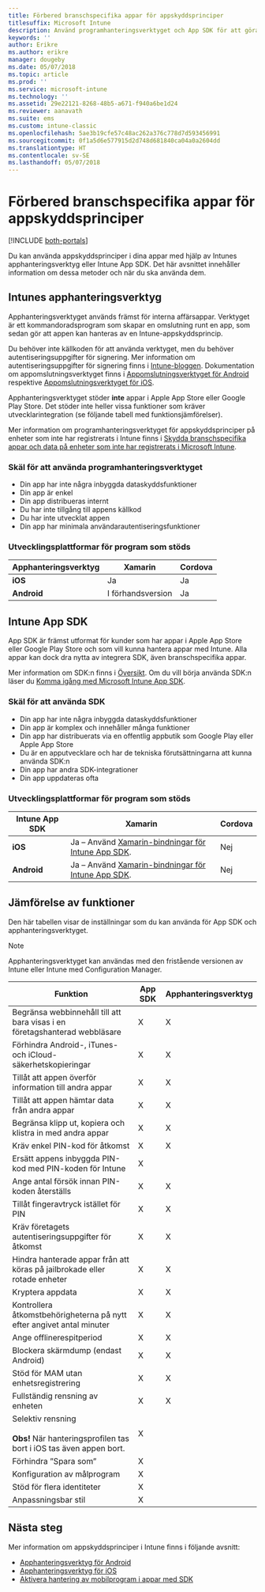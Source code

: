 ```yaml
---
title: Förbered branschspecifika appar för appskyddsprinciper
titlesuffix: Microsoft Intune
description: Använd programhanteringsverktyget och App SDK för att göra så att dina verksamhetsspecifika appar kan använda appskyddsprinciper i Microsoft Intune.
keywords: ''
author: Erikre
ms.author: erikre
manager: dougeby
ms.date: 05/07/2018
ms.topic: article
ms.prod: ''
ms.service: microsoft-intune
ms.technology: ''
ms.assetid: 29e22121-8268-48b5-a671-f940a6be1d24
ms.reviewer: aanavath
ms.suite: ems
ms.custom: intune-classic
ms.openlocfilehash: 5ae3b19cfe57c48ac262a376c778d7d593456991
ms.sourcegitcommit: 0f1a5d6e577915d2d748d681840ca04a0a2604dd
ms.translationtype: HT
ms.contentlocale: sv-SE
ms.lasthandoff: 05/07/2018
---
```

# <a name="prepare-line-of-business-apps-for-app-protection-policies"></a>Förbered branschspecifika appar för appskyddsprinciper

[!INCLUDE [both-portals](./includes/note-for-both-portals.md)]

Du kan använda appskyddsprinciper i dina appar med hjälp av Intunes apphanteringsverktyg eller Intune App SDK. Det här avsnittet innehåller information om dessa metoder och när du ska använda dem.

## <a name="intune-app-wrapping-tool"></a>Intunes apphanteringsverktyg
Apphanteringsverktyget används främst för interna affärsappar. Verktyget är ett kommandoradsprogram som skapar en omslutning runt en app, som sedan gör att appen kan hanteras av en Intune-appskyddsprincip.

Du behöver inte källkoden för att använda verktyget, men du behöver autentiseringsuppgifter för signering. Mer information om autentiseringsuppgifter för signering finns i [Intune-bloggen](https://blogs.technet.microsoft.com/enterprisemobility/2015/02/25/how-to-obtain-the-prerequisites-for-the-intune-app-wrapping-tool-for-ios/). Dokumentation om appomslutningsverktyget finns i [Appomslutningsverktyget för Android](app-wrapper-prepare-android.md) respektive [Appomslutningsverktyget för iOS](app-wrapper-prepare-ios.md).

Apphanteringsverktyget stöder **inte** appar i Apple App Store eller Google Play Store. Det stöder inte heller vissa funktioner som kräver utvecklarintegration (se följande tabell med funktionsjämförelser).


Mer information om programhanteringsverktyget för appskyddsprinciper på enheter som inte har registrerats i Intune finns i [Skydda branschspecifika appar och data på enheter som inte har registrerats i Microsoft Intune](/intune-classic/deploy-use/protect-line-of-business-apps-and-data-on-devices-not-enrolled-in-microsoft-intune).

### <a name="reasons-to-use-the-app-wrapping-tool"></a>Skäl för att använda programhanteringsverktyget
* Din app har inte några inbyggda dataskyddsfunktioner
* Din app är enkel
* Din app distribueras internt
* Du har inte tillgång till appens källkod
* Du har inte utvecklat appen
* Din app har minimala användarautentiseringsfunktioner


### <a name="supported-app-development-platforms"></a>Utvecklingsplattformar för program som stöds

|**Apphanteringsverktyg** | **Xamarin** |**Cordova** |
|------|----|----|
|**iOS** |Ja|Ja|
|**Android**| I förhandsversion |Ja|

## <a name="intune-app-sdk"></a>Intune App SDK
App SDK är främst utformat för kunder som har appar i Apple App Store eller Google Play Store och som vill kunna hantera appar med Intune. Alla appar kan dock dra nytta av integrera SDK, även branschspecifika appar.

Mer information om SDK:n finns i [Översikt](app-sdk.md). Om du vill börja använda SDK:n läser du [Komma igång med Microsoft Intune App SDK](app-sdk-get-started.md).

### <a name="reasons-to-use-the-sdk"></a>Skäl för att använda SDK
* Din app har inte några inbyggda dataskyddsfunktioner
* Din app är komplex och innehåller många funktioner
* Din app har distribuerats via en offentlig appbutik som Google Play eller Apple App Store
* Du är en apputvecklare och har de tekniska förutsättningarna att kunna använda SDK:n
* Din app har andra SDK-integrationer
* Din app uppdateras ofta

### <a name="supported-app-development-platforms"></a>Utvecklingsplattformar för program som stöds

|**Intune App SDK** |**Xamarin** |**Cordova**
|------|----|----|
|**iOS**|Ja – Använd [Xamarin-bindningar för Intune App SDK](app-sdk-xamarin.md).|Nej|
|**Android**| Ja – Använd [Xamarin-bindningar för Intune App SDK](app-sdk-xamarin.md).|Nej|

## <a name="feature-comparison"></a>Jämförelse av funktioner
Den här tabellen visar de inställningar som du kan använda för App SDK och apphanteringsverktyget.

> [!NOTE]
> Apphanteringsverktyget kan användas med den fristående versionen av Intune eller Intune med Configuration Manager.

|                                                         Funktion                                                          | App SDK | Apphanteringsverktyg |
|--------------------------------------------------------------------------------------------------------------------------|---------|-------------------|
|                              Begränsa webbinnehåll till att bara visas i en företagshanterad webbläsare                              |    X    |         X         |
|                                        Förhindra Android-, iTunes- och iCloud-säkerhetskopieringar                                        |    X    |         X         |
|                                         Tillåt att appen överför information till andra appar                                         |    X    |         X         |
|                                        Tillåt att appen hämtar data från andra appar                                         |    X    |         X         |
|                                      Begränsa klipp ut, kopiera och klistra in med andra appar                                       |    X    |         X         |
|                                              Kräv enkel PIN-kod för åtkomst                                               |    X    |         X         |
|                                         Ersätt appens inbyggda PIN-kod med PIN-koden för Intune                                         |    X    |                   |
|                                     Ange antal försök innan PIN-koden återställs                                      |    X    |         X         |
|                                             Tillåt fingeravtryck istället för PIN                                             |    X    |         X         |
|                                         Kräv företagets autentiseringsuppgifter för åtkomst                                         |    X    |         X         |
|                             Hindra hanterade appar från att köras på jailbrokade eller rotade enheter                              |    X    |         X         |
|                                                     Kryptera appdata                                                     |    X    |         X         |
|                           Kontrollera åtkomstbehörigheterna på nytt efter angivet antal minuter                            |    X    |         X         |
|                                             Ange offlinerespitperiod                                             |    X    |         X         |
|                                           Blockera skärmdump (endast Android)                                            |    X    |         X         |
|                                        Stöd för MAM utan enhetsregistrering                                         |    X    |         X         |
|                                                        Fullständig rensning av enheten                                                         |    X    |         X         |
| Selektiv rensning <br></br><strong>Obs!</strong> När hanteringsprofilen tas bort i iOS tas även appen bort. |    X    |                   |
|                                                    Förhindra ”Spara som”                                                     |    X    |                   |
|                                            Konfiguration av målprogram                                            |    X    |                   |
|                                                Stöd för flera identiteter                                                |    X    |                   |
|                                                    Anpassningsbar stil                                                    |    X    |                   |

## <a name="next-steps"></a>Nästa steg

Mer information om appskyddsprinciper i Intune finns i följande avsnitt:

  -  [Apphanteringsverktyg för Android](app-wrapper-prepare-android.md)</br>
  - [Apphanteringsverktyg för iOS](app-wrapper-prepare-ios.md)</br>
  - [Aktivera hantering av mobilprogram i appar med SDK](/intune-classic/deploy-use/use-the-sdk-to-enable-apps-for-mobile-application-management)
